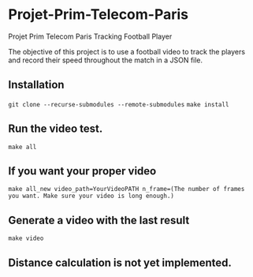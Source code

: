 # Projet-Prim-Telecom-Paris
Projet Prim Telecom Paris Tracking Football Player

The objective of this project is to use a football video to track the players and record their speed throughout the match in a JSON file.

## Installation
`git clone --recurse-submodules --remote-submodules`
`make install`

## Run the video test.
`make all`

## If you want your proper video

`make all_new video_path=YourVideoPATH n_frame=(The number of frames you want. Make sure your video is long enough.)`

## Generate a video with the last result 
`make video`

## Distance calculation is not yet implemented.